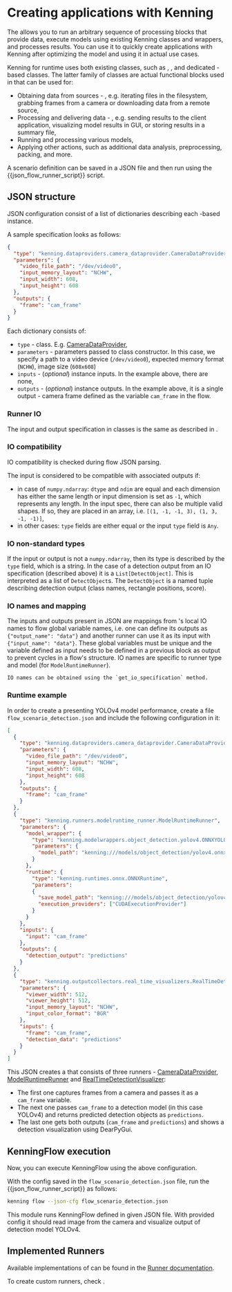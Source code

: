 # Creating applications with Kenning

The [](kenningflow-api) allows you to run an arbitrary sequence of processing blocks that provide data, execute models using existing Kenning classes and wrappers, and processes results.
You can use it to quickly create applications with Kenning after optimizing the model and using it in actual use cases.

Kenning for runtime uses both existing classes, such as [](modelwrapper-api), [](runtime-api), and dedicated [](runner-api)-based classes.
The latter family of classes are actual functional blocks used in [](kenningflow-api) that can be used for:

* Obtaining data from sources - [](dataprovider-api), e.g. iterating files in the filesystem, grabbing frames from a camera or downloading data from a remote source,
* Processing and delivering data - [](outputcollector-api), e.g. sending results to the client application, visualizing model results in GUI, or storing results in a summary file,
* Running and processing various models,
* Applying other actions, such as additional data analysis, preprocessing, packing, and more.

A [](kenningflow-api) scenario definition can be saved in a JSON file and then run using the {{json_flow_runner_script}} script.

## JSON structure

JSON configuration consist of a list of dictionaries describing each [](runner-api)-based instance.

A sample [](runner-api) specification looks as follows:

```json
{
  "type": "kenning.dataproviders.camera_dataprovider.CameraDataProvider",
  "parameters": {
    "video_file_path": "/dev/video0",
    "input_memory_layout": "NCHW",
    "input_width": 608,
    "input_height": 608
  },
  "outputs": {
    "frame": "cam_frame"
  }
}
```

Each [](runner-api) dictionary consists of:

* `type` - [](runner-api) class. E.g. [CameraDataProvider](https://github.com/antmicro/kenning/blob/main/kenning/dataproviders/camera_dataprovider.py),
* `parameters` - parameters passed to class constructor. In this case, we specify a path to a video device (`/dev/video0`), expected memory format (`NCHW`), image size (`608x608`)
* `inputs` - (*optional*) [](runner-api) instance inputs. In the example above, there are none,
* `outputs` - (*optional*) [](runner-api) instance outputs. In the example above, it is a single output - camera frame defined as the variable `cam_frame` in the flow.

### Runner IO

The input and output specification in [](runner-api) classes is the same as described in [](model-io-metadata).

### IO compatibility

IO compatibility is checked during flow JSON parsing.

The [](runner-api) input is considered to be compatible with associated outputs if:

* in case of `numpy.ndarray`: `dtype` and `ndim` are equal and each dimension has either the same length or input dimension is set as `-1`, which represents any length.
  In the input spec, there can also be multiple valid shapes. If so, they are placed in an array, i.e. `[(1, -1, -1, 3), (1, 3, -1, -1)]`,
* in other cases: `type` fields are either equal or the input `type` field is `Any`.

### IO non-standard types

If the input or output is not a `numpy.ndarray`, then its type is described by the `type` field, which is a string.
In the case of a detection output from an IO specification (described above) it is a `List[DetectObject]`.
This is interpreted as a list of `DetectObject`s.
The `DetectObject` is a named tuple describing detection output (class names, rectangle positions, score).

### IO names and mapping

The inputs and outputs present in JSON are mappings from [](runner-api)'s local IO names to flow global variable names, i.e. one [](runner-api) can define its outputs as `{"output_name": "data"}` and another runner can use it as its input with `{"input_name": "data"}`.
These global variables must be unique and the variable defined as input needs to be defined in a previous block as output to prevent cycles in a flow's structure.
[](runner-api) IO names are specific to runner type and model (for `ModelRuntimeRunner`).

```{note}
IO names can be obtained using the `get_io_specification` method.
```

### Runtime example

In order to create a [](kenningflow-api) presenting YOLOv4 model performance, create a file `flow_scenario_detection.json` and include the following configuration in it:

```json
[
  {
    "type": "kenning.dataproviders.camera_dataprovider.CameraDataProvider",
    "parameters": {
      "video_file_path": "/dev/video0",
      "input_memory_layout": "NCHW",
      "input_width": 608,
      "input_height": 608
    },
    "outputs": {
      "frame": "cam_frame"
    }
  },
  {
    "type": "kenning.runners.modelruntime_runner.ModelRuntimeRunner",
    "parameters": {
      "model_wrapper": {
        "type": "kenning.modelwrappers.object_detection.yolov4.ONNXYOLOV4",
        "parameters": {
          "model_path": "kenning:///models/object_detection/yolov4.onnx"
        }
      },
      "runtime": {
        "type": "kenning.runtimes.onnx.ONNXRuntime",
        "parameters":
        {
          "save_model_path": "kenning:///models/object_detection/yolov4.onnx",
          "execution_providers": ["CUDAExecutionProvider"]
        }
      }
    },
    "inputs": {
      "input": "cam_frame"
    },
    "outputs": {
      "detection_output": "predictions"
    }
  },
  {
    "type": "kenning.outputcollectors.real_time_visualizers.RealTimeDetectionVisualizer",
    "parameters": {
      "viewer_width": 512,
      "viewer_height": 512,
      "input_memory_layout": "NCHW",
      "input_color_format": "BGR"
    },
    "inputs": {
      "frame": "cam_frame",
      "detection_data": "predictions"
    }
  }
]
```

This JSON creates a [](kenningflow-api) that consists of three runners - [CameraDataProvider](https://github.com/antmicro/kenning/blob/main/kenning/dataproviders/camera_dataprovider.py), [ModelRuntimeRunner](https://github.com/antmicro/kenning/blob/main/kenning/runners/modelruntime_runner.py) and [RealTimeDetectionVisualizer](https://github.com/antmicro/kenning/blob/main/kenning/outputcollectors/real_time_visualizers.py):

* The first one captures frames from a camera and passes it as a `cam_frame` variable.
* The next one passes `cam_frame` to a detection model (in this case YOLOv4) and returns predicted detection objects as `predictions`.
* The last one gets both outputs (`cam_frame` and `predictions`) and shows a detection visualization using DearPyGui.

## KenningFlow execution

Now, you can execute KenningFlow using the above configuration.

With the config saved in the `flow_scenario_detection.json` file, run the {{json_flow_runner_script}} as follows:

```bash skip
kenning flow --json-cfg flow_scenario_detection.json
```

This module runs KenningFlow defined in given JSON file.
With provided config it should read image from the camera and visualize output of detection model YOLOv4.

## Implemented Runners

Available implementations of [](runner-api) can be found in the [Runner documentation](runner-api).

To create custom runners, check [](implementing-runner).

